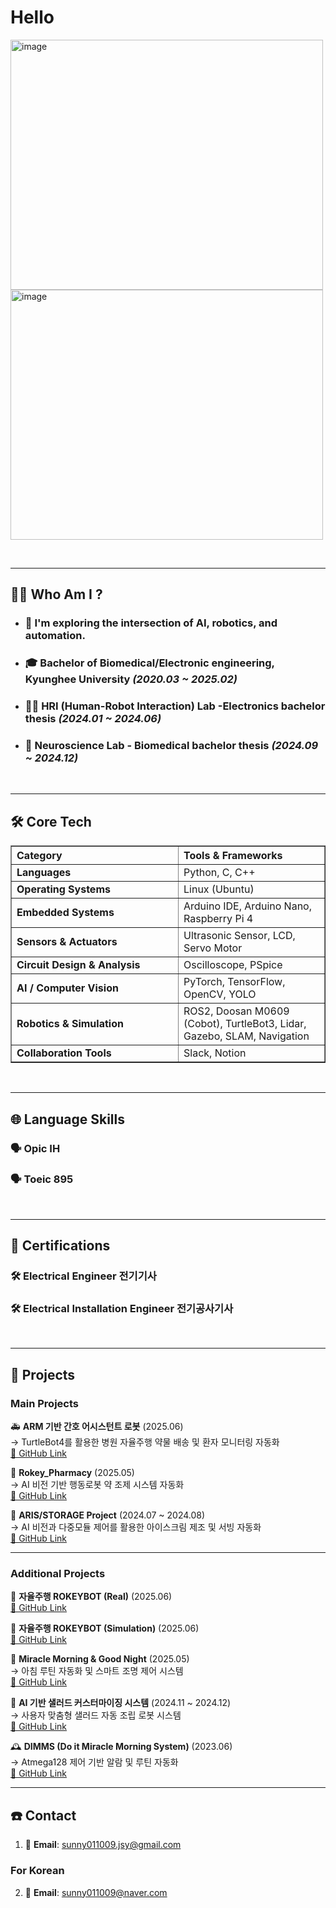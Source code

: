 # Hello

<img width="500" height="400" alt="image" src="https://github.com/user-attachments/assets/08257953-363b-4392-a5a4-79a609eb6627" />

<img width="500" height="400" alt="image" src="https://github.com/user-attachments/assets/c7f0bf62-e303-4c84-a08c-4ac2c6bc5fb8" />


&nbsp;

---

## 🧑‍💻 Who Am I ?

- ### 🧪 I'm exploring the intersection of AI, robotics, and automation.
- ### 🎓 Bachelor of Biomedical/Electronic engineering, Kyunghee University _(2020.03 ~ 2025.02)_
- ### 🧍‍♂️ HRI (Human-Robot Interaction) Lab -Electronics bachelor thesis _(2024.01 ~ 2024.06)_
- ### 🧠 Neuroscience Lab - Biomedical bachelor thesis _(2024.09 ~ 2024.12)_

&nbsp;

---

## 🛠 Core Tech
<table align="center" border="1" cellspacing="0" cellpadding="10" width="1000">
  <thead>
    <tr>
      <th align="left" width="250">Category</th>
      <th align="left">Tools & Frameworks</th>
    </tr>
  </thead>
  <tbody>
    <tr>
      <td><b>Languages</b></td>
      <td>Python, C, C++</td>
    </tr>
    <tr>
      <td><b>Operating Systems</b></td>
      <td>Linux (Ubuntu)</td>
    </tr>
    <tr>
      <td><b>Embedded Systems</b></td>
      <td>Arduino IDE, Arduino Nano, Raspberry Pi 4</td>
    </tr>
    <tr>
      <td><b>Sensors & Actuators</b></td>
      <td>Ultrasonic Sensor, LCD, Servo Motor</td>
    </tr>
    <tr>
      <td><b>Circuit Design & Analysis</b></td>
      <td>Oscilloscope, PSpice</td>
    </tr>
    <tr>
      <td><b>AI / Computer Vision</b></td>
      <td>PyTorch, TensorFlow, OpenCV, YOLO</td>
    </tr>
    <tr>
      <td><b>Robotics & Simulation</b></td>
      <td>ROS2, Doosan M0609 (Cobot), TurtleBot3, Lidar, Gazebo, SLAM, Navigation</td>
    </tr>
    <tr>
      <td><b>Collaboration Tools</b></td>
      <td>Slack, Notion</td>
    </tr>
  </tbody>
</table>

&nbsp;

---

## 🌐 Language Skills

### 🗣️ Opic IH
### 🗣️ Toeic 895


&nbsp;

---

## 📜 Certifications

### 🛠️ Electrical Engineer 전기기사
### 🛠️ Electrical Installation Engineer 전기공사기사

&nbsp;

---

## 📁 Projects

### Main Projects

🚑 **ARM 기반 간호 어시스턴트 로봇** (2025.06)  
→ TurtleBot4를 활용한 병원 자율주행 약물 배송 및 환자 모니터링 자동화  
[🔗 GitHub Link](https://github.com/hongha0704/arm_nursing_assistance)

💊 **Rokey_Pharmacy** (2025.05)  
→ AI 비전 기반 행동로봇 약 조제 시스템 자동화  
[🔗 GitHub Link](https://github.com/hongha0704/rokey_pharmacy)

🍦 **ARIS/STORAGE Project** (2024.07 ~ 2024.08)  
→ AI 비전과 다중모듈 제어를 활용한 아이스크림 제조 및 서빙 자동화  
[🔗 GitHub Link](https://github.com/hongha0704/ice_cream_cafe)

---

### Additional Projects

🚗 **자율주행 ROKEYBOT (Real)** (2025.06)  
[🔗 GitHub Link](https://github.com/hongha0704/autonomous_rokeybot_real)

🚗 **자율주행 ROKEYBOT (Simulation)** (2025.06)  
[🔗 GitHub Link](https://github.com/hongha0704/autonomous_rokeybot_sim)

🌅 **Miracle Morning & Good Night** (2025.05)  
→ 아침 루틴 자동화 및 스마트 조명 제어 시스템  
[🔗 GitHub Link](https://github.com/hongha0704/miracle_morning_cobot)

🥗 **AI 기반 샐러드 커스터마이징 시스템** (2024.11 ~ 2024.12)  
→ 사용자 맞춤형 샐러드 자동 조립 로봇 시스템  
[🔗 GitHub Link](https://github.com/hongha0704/vision_salad_plating)

🕰️ **DIMMS (Do it Miracle Morning System)** (2023.06)  
→ Atmega128 제어 기반 알람 및 루틴 자동화  
[🔗 GitHub Link](https://github.com/hongha0704/dimms_project)

---

## ☎️ Contact

1. 📩 **Email**: [sunny011009.jsy@gmail.com](sunny011009.jsy@gmail.com)

### For Korean
2. 📩 **Email**: [sunny011009@naver.com](sunny011009@naver.com)
